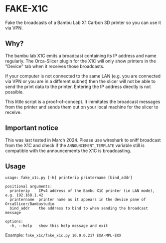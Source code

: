 # FAKE-X1C

Fake the broadcasts of a Bambu Lab X1 Carbon 3D printer so you can use it via VPN.

## Why?

The bambu lab X1C emits a broadcast containing its IP address and name regularly.
The Orca-Slicer plugin for the X1C will only show printers in the "Device" tab when
it receives those broadcasts. 

If your computer is not connected to the same LAN (e.g. you are connected via VPN or 
you are in a different subnet) then the slicer will not be able to send the print
data to the printer. Entering the IP address directly is not possible.

This little script is a proof-of-concept. It immitates the broadcast messages from the
printer and sends them out on your local machine for the slicer to receive.

## Important notice

This was last tested in March 2024. Please use wireshark to sniff broadcast from the X1C
and check if the `ANNOUNCEMENT_TEMPLATE` variable still is compatible with the 
announcements the X1C is broadcasting. 

## Usage

```
usage: fake_x1c.py [-h] printerip printername [bind_addr]

positional arguments:
  printerip    IPv4 address of the Bambu X1C printer (in LAN mode), e.g. 192.168.1.42
  printername  printer name as it appears in the device pane of OrcaSlicer/Bambustudio
  bind_addr    the address to bind to when sending the broadcast message

options:
  -h, --help   show this help message and exit
```

Example: `fake_x1c/fake_x1c.py 10.0.0.217 EXA-MPL-EXX`
